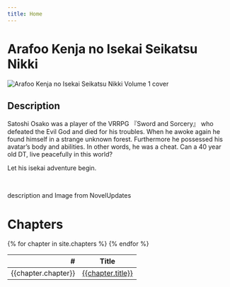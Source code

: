 ```yaml
---
title: Home
---
```


# Arafoo Kenja no Isekai Seikatsu Nikki

![Arafoo Kenja no Isekai Seikatsu Nikki Volume 1 cover](https://cdn.novelupdates.com/images/2018/02/Cover.jpg)

## Description 

Satoshi Osako was a player of the VRRPG 『Sword and Sorcery』 who defeated the Evil God and died for his troubles. When he awoke again he found himself in a strange unknown forest. Furthermore he possessed his avatar’s body and abilities. In other words, he was a cheat. Can a 40 year old DT, live peacefully in this world?

Let his isekai adventure begin.

<br>

description and Image from NovelUpdates

# Chapters

<table>
    <thead>
        <tr>
            <th style="text-align: right">#</th>
            <th>Title</th>
        </tr>
    </thead>
    <tbody>
        {% for chapter in site.chapters %}
        <tr>
            <td style="text-align: right">{{chapter.chapter}}</td>
            <td><a href="{{chapter.url | prepend:site.baseurl}}">{{chapter.title}}</a></td>
        </tr>
        {% endfor %}
    </tbody>
</table>
